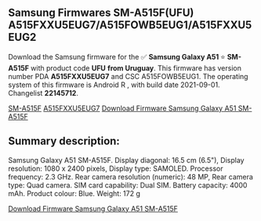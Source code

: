 <h2>Samsung Firmwares SM-A515F(UFU) A515FXXU5EUG7/A515FOWB5EUG1/A515FXXU5EUG2</h2>
Download the Samsung firmware for the ✅ <strong>Samsung Galaxy A51 </strong> ⭐ <strong>SM-A515F</strong> with product code <strong>UFU</strong> <strong> from Uruguay</strong>. This firmware has version number PDA <strong>A515FXXU5EUG7</strong> and CSC A515FOWB5EUG1. The operating system of this firmware is Android R , with build date 2021-09-01. Changelist <strong>22145712</strong>.


[SM-A515F](https://samfirm.shop/samsung/model/SM-A515F)
[A515FXXU5EUG7](https://samfirm.shop/samsung/pda/A515FXXU5EUG7)
[Download Firmware Samsung Galaxy A51 SM-A515F](https://samfirm.shop/samsung/firmware/453437)
<h2>Summary description:</h2>
<p>Samsung Galaxy A51 SM-A515F. Display diagonal: 16.5 cm (6.5"), Display resolution: 1080 x 2400 pixels, Display type: SAMOLED. Processor frequency: 2.3 GHz. Rear camera resolution (numeric): 48 MP, Rear camera type: Quad camera. SIM card capability: Dual SIM. Battery capacity: 4000 mAh. Product colour: Blue. Weight: 172 g</p>


[Download Firmware Samsung Galaxy A51 SM-A515F](https://samfirm.shop/samsung/firmware/453437)
